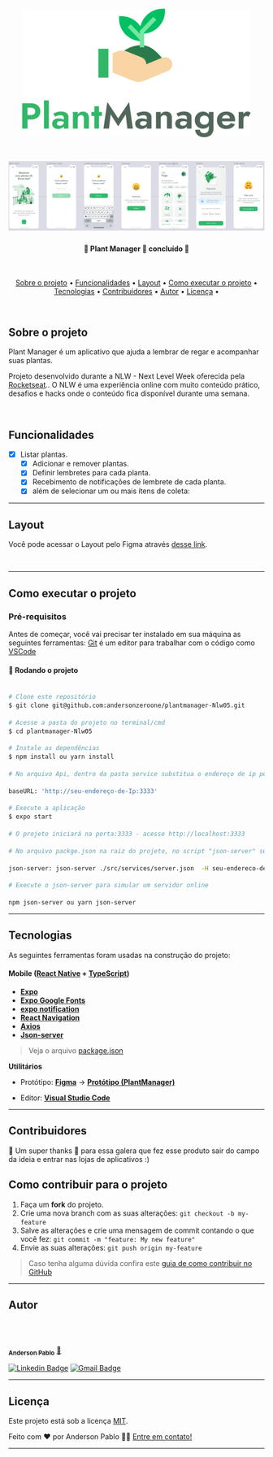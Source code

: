 <h1 align="center">
  <img alt="logo" width="450px"  title="#Plant Manager" src="./logo.svg" />
</h1>

<h1 align="center">
  <img alt="Plant Manager"  title="#Plant Manager" src="./preview.png" />
</h1>


<h4 align="center"> 
	🚧  Plant Manager 🚀 concluído 🚧
</h4>

<br/>

<p align="center">
 <a href="#sobre-o-projeto">Sobre o projeto</a> • 
 <a href="#funcionalidades">Funcionalidades</a> • 
 <a href="#layout">Layout</a> • 
 <a href="#como-executar-o-projeto">Como executar o projeto</a> • 
 <a href="#tecnologias">Tecnologias</a> • 
 <a href="#contribuidores">Contribuidores</a> • 
 <a href="#autor">Autor</a> • 
<a href="#licenc-a">Licença</a> • 
</p>
<br/>

## Sobre o projeto

<p align="left">Plant Manager é um aplicativo que ajuda a lembrar de regar e acompanhar suas plantas.

Projeto desenvolvido durante a NLW - Next Level Week oferecida pela  [Rocketseat](https://blog.rocketseat.com.br/primeira-next-level-week/).. O NLW é uma experiência online com muito conteúdo prático, desafios e hacks onde o conteúdo fica disponível durante uma semana.
</p>

<br/>

##  Funcionalidades

- [x] Listar plantas.
  - [x] Adicionar e remover plantas.
  - [x] Definir lembretes para cada planta.
  - [x] Recebimento de notificações de lembrete de cada planta.
  - [x] além de selecionar um ou mais ítens de coleta: 
---

## Layout
Você pode acessar o Layout pelo Figma através <a href="https://www.figma.com/file/BThXfmgEFRfDkbcd1dTXf4/PlantManager-(Copy)?node-id=0%3A1">desse link</a>.

<br/>

---

## Como executar o projeto

### Pré-requisitos

Antes de começar, você vai precisar ter instalado em sua máquina as seguintes ferramentas:
[Git](https://git-scm.com) é um editor para trabalhar com o código como [VSCode](https://code.visualstudio.com/)

#### 🎲 Rodando o projeto

```bash

# Clone este repositório
$ git clone git@github.com:andersonzeroone/plantmanager-Nlw05.git

# Acesse a pasta do projeto no terminal/cmd
$ cd plantmanager-Nlw05

# Instale as dependências
$ npm install ou yarn install

# No arquivo Api, dentro da pasta service substitua o endereço de ip pelo seu endereço de ip.

baseURL: 'http://seu-endereço-de-Ip:3333' 

# Execute a aplicação
$ expo start

# O projeto iniciará na porta:3333 - acesse http://localhost:3333 

# No arquivo packge.json na raiz do projeto, no script "json-server" substitua o endereço de ip pelo seu endereço de ip.

json-server: json-server ./src/services/server.json  -H seu-endereco-de-id -p 3333

# Execute o json-server para simular um servidor online

npm json-server ou yarn json-server
```

---
##  Tecnologias

As seguintes ferramentas foram usadas na construção do projeto:

#### [](https://github.com/tgmarinho/Ecoleta#mobile-react-native--typescript)**Mobile**  ([React Native](http://www.reactnative.com/)  +  [TypeScript](https://www.typescriptlang.org/))

-   **[Expo](https://expo.io/)**
-   **[Expo Google Fonts](https://github.com/expo/google-fonts)**
-   **[expo notification](https://docs.expo.dev/versions/latest/sdk/notifications/)**
-   **[React Navigation](https://reactnavigation.org/)**
-   **[Axios](https://github.com/axios/axios)**
-   **[Json-server](https://github.com/typicode/json-server)**

> Veja o arquivo  [package.json](https://github.com/andersonzeroone/plantmanager-Nlw05/blob/main/package.json)

**Utilitários**

-   Protótipo:  **[Figma](https://www.figma.com/)**  →  **[Protótipo (PlantManager)](https://www.figma.com/file/BThXfmgEFRfDkbcd1dTXf4/PlantManager-(Copy)?node-id=0%3A1)**

-   Editor:  **[Visual Studio Code](https://code.visualstudio.com/)**  


---
## Contribuidores

💜 Um super thanks 👏 para essa galera que fez esse produto sair do campo da ideia e entrar nas lojas de aplicativos :)

## Como contribuir para o projeto

1. Faça um **fork** do projeto.
2. Crie uma nova branch com as suas alterações: `git checkout -b my-feature`
3. Salve as alterações e crie uma mensagem de commit contando o que você fez: `git commit -m "feature: My new feature"`
4. Envie as suas alterações: `git push origin my-feature`
> Caso tenha alguma dúvida confira este [guia de como contribuir no GitHub](./CONTRIBUTING.md)

---

##  Autor
</br>

<a href="https://github.com/andersonzeroone">
 <img style="border-radius: 50%;" src="https://avatars.githubusercontent.com/u/33969430?v=4" width="100px;" alt=""/>
 <br />
 <br />
 <sub><b>Anderson Pablo</b></sub></a> <a href="https://www.linkedin.com/in/anderson-pablo-js/" title="andersonPablo">🚀</a>
 <br />


 [![Linkedin Badge](https://img.shields.io/badge/-Anderson-blue?style=flat-square&logo=Linkedin&logoColor=white&link=https://www.linkedin.com/in/anderson-pablo-js/)](https://www.linkedin.com/in/anderson-pablo-js/) 
[![Gmail Badge](https://img.shields.io/badge/-anderson.pablo02@gmail.com-c14438?style=flat-square&logo=Gmail&logoColor=white&link=mailto:anderson.pablo02@gmail.com)](mailto:anderson.pablo02@gmail.com)

---

## Licença

Este projeto está sob a licença [MIT](./LICENSE).

Feito com ❤️ por Anderson Pablo 👋🏽 [Entre em contato!](https://www.linkedin.com/in/anderson-pablo-js/)

---

<!-- ##  Versões do README

[Português 🇧🇷](./README.md)  |  [Inglês sem emojis 🇺🇸](./README-en.md) | [Portugues sem logo  🇧🇷](./README-sem-logo.md)  -->